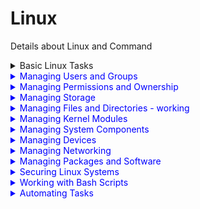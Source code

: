 # Linux
Details about Linux and Command

 

<details>
  <summary>Basic Linux Tasks </summary>
  
## The CLI (Command-Line Interface)
● In Linux, users interact with the system through text commands entered at a prompt.
● The CLI presents a command prompt, and users enter commands to interact with the system.



</details>




<details>
  <summary style="color: blue;">Managing Users and Groups </summary>
  
## Assume Superuser Privileges

<h3 style="color: green;"> User Accounts </h3>

● Accounts represent users and services in Linux. <br>
● User accounts have attributes like passwords, group memberships, comments, etc.<br>
● Three types of accounts: root (superuser), standard user, and service accounts.<br>

<h3> Superuser</h3>

● Root account serves as the local administrator and security context for some applications. <br>
● Logging in directly as the root user is discouraged due to its extensive privileges.<br>
● "Principle of Least Privilege" suggests giving users the minimum necessary access for their tasks. <br>

<h3> The su Command </h3>

● Used to switch between user identities, allowing users to act as root.<br>
● The <b> su - </b> command launches a new shell as the target user.<br>
● The syntax is <b> su [-] [user name] </b>.<br>

<h3> The sudo Command </h3>

● Delegates specific commands to users, avoiding granting full root privileges. <br>
● Configuration is done in the <b> /etc/sudoers </b> file using the visudo editor.<br>
● The syntax is <b> sudo [options] {command} </b>.<br>

<h3>The sudoedit Command</h3>

● Enables users to edit files with their credentials, even if the file requires root privileges. <br>
● Must be configured in the <b> /etc/sudoers file </b>.<br>
● The syntax is <b>sudoedit [options] {file name}</b>.<br>

<h3>The visudo Command</h3>

● Used to edit the <b> /etc/sudoers </b> file securely to avoid syntax errors.<br>
● Syntax: <b>visudo [options] </b>.<br>


<h3>The wheel Group</h3>

● Many Linux distributions disable the root account for users and grant administrative privileges through the wheel group.<br>
● Members of the wheel group can use sudo to perform administrative tasks.<br>
● Membership in the wheel group should be carefully controlled.<br>




## Create, Modify, and Delete Users


<h3>The useradd Command</h3>

● Used for creating user accounts and configuring basic settings.<br>
● Default settings for the account are stored in /etc/login.defs.<br>
● Home directories are created under /home by default.<br>
● The useradd command does not set a password by default.<br>
● Syntax: useradd [options] [user name].<br>


<h3>The passwd Command</h3>

● Used for setting or resetting user passwords.<br>
● Users can change their passwords themselves using this command.<br>
● Also used to set the initial password when creating an account.<br>
● Syntax: passwd [user name].<br>


<h3> The /etc/passwd File</h3>

● Stores user account information.<br>
● Contains fields: User name, Password (usually 'x'), User ID, Group ID, Comment (full name), Home directory, and Login shell.<br>
● Properly edited using user management commands, not manual editing.<br>


<h3>The /etc/shadow File</h3>

● Modern storage location for hashed passwords and additional account info.<br>
● Only root has access to its content for enhanced security.<br>
● Prevents users from accessing each other's password hashes.<br>


<h3>The /etc/shadow File Format</h3>
● Fields include User name, Password hash, Days since password changed (from 01-01-1970), Days before password must be changed, Days until user is warned to change password, Days after password expires for account disablement.<br>


## Create, Modify, and Delete Groups


<h3>Group Accounts</h3>

● Groups associate user accounts with similar security requirements.<br>
● Simplify administrative tasks and resource access.<br>
● Represented by a Group ID (GID).<br>
● Users can be members of multiple groups.<br>

<h3>The /etc/group File</h3>

● Stores group information.<br>
● Contains fields: Group name, Password (usually 'x'), Group ID (GID), Group list (members).<br>
● Properly edited using group management commands, not manual editing.<br>

<h3>The groupadd Command</h3>

● Creates a group.<br>
● By default, the group has no members and no password.<br>
● Syntax: groupadd [options] [group names].<br>

<h3>The groupmod Command</h3>

● Used to modify group attributes.<br>
● Can change the group's name or GID.<br>
● Syntax: groupmod [options] [group names].<br>

<h3>The groupdel Command</h3>
● Deletes groups from the /etc/group file.<br>
● Does not delete user accounts that are members of the group.<br>
● Exercise caution when deleting groups.<br>


## Query Users and Groups

<h3>whoami Command:</h3>
● whoami displays the current user's name.<br>
● Useful for checking the user you're logged in as.<br>

<h3>who Command:</h3>

● who provides details about users currently logged into the system.<br>
● Shows user names, system names, and login times.<br>
● Use -u option to see how long users have been idle.<br>

<h3>w Command:</h3>
● w displays details of currently logged-in users and their activities.<br>
● Includes user names, terminal, login time, and current activities.<br>
● Great for tracking user activity in real-time.<br>

<h3>last Command:</h3>

● last shows login/logout history, time, and date for users.<br>
● Retrieves data from /var/log/wtmp. ● Can filter users or terminals using options.<br>

<h3>id Command:</h3>
● id displays user ID (UID) and group ID (GID) information.<br>
● Without options, it shows info for the currently logged-in user.<br>
● Specify a username to view information for other users.<br>



## Configure Account Profiles

<h3>.bashrc File:</h3>

● Located in the user's home directory.<br>
● Customizes a user's environment.<br>
● Used for aliases, environment variables, and customizing the command prompt.<br>
● User-specific and hidden (prefixed with a dot).<br>

<h3>.bash_profile File:</h3>

● Provides shell configuration for the initial login environment.<br>
● Only read during the first login.<br>
● User-specific, not applied to all shells.<br>
● Default .bash_profile can be set in the /etc/skel directory.<br>

<h3>/etc/skel/ Directory:</h3>

● Contents copied to new users' home directories.<br>
● Used for configuring initial settings for new users.<br>
● Changes made after user creation won't affect existing users.<br>

<h3>/etc/profile File:</h3>

● Provides system-wide environment variables.<br>
● Read during initial login for all users.<br>
● Global settings for Bash shell.<br>
● User-specific settings are pulled from the .profile file in the home directory.<br>

<h3>/etc/profile.d/ Directory:</h3>

● Storage for scripts to set system-wide variables.<br>
● Recommended for setting environment variables.<br>

<h3>/etc/bashrc File:</h3>
● Provides system-wide Bash settings.<br>




</details>






<details>
  <summary style="color: blue;" >Managing Permissions and Ownership </summary>
  

## Modify File and Directory Permissions


<h3>ls -l Command:</h3>

● Lists files and directories with permission information.<br>
● Displays columns with permission string, number of links, owner, group, size, date, and name.<br>
● Permissions are categorized into owner, group, and others.<br>

<h3>Permission Attributes:</h3>

● Read (r): Access and view files or list directory contents.<br>
● Write (w): Save changes to files or create/rename/delete files in directories.<br>
● Execute (x): Run files or access directories and perform tasks (e.g., search).<br>

<h3>Permission Contexts:</h3>

● Owner (u)<br>
● Group (g)<br>
● Other (o)<br>

<h3>Permission String:</h3>

● Displays file type (d for directory, - for file).<br>
● Followed by owner, group, and other permissions.<br>
● Plus (+) and period (.) represent SELinux security context.<br>

<h3>chmod Command:</h3>

● Used to modify file or directory permissions.<br>
● Syntax: chmod [options] {mode} {file/directory name}. ● Supports options like -c, -f, -v, -R for recursive changes.<br>

<h3>Symbolic Mode:</h3>

● Uses symbolic components: u/g/o/a, +/-/=, r/w/x.<br>
● Examples: chmod u+rw,g+rw myfile, chmod a+x script.<br>

<h3>Absolute Mode:</h3>

● Uses octal numbers (base-8) to specify permissions.<br>
● Example: chmod 755 file (owner: rwx, group: rx, others: rx).<br>


<h3>Three-Digit and Four-Digit Modes:</h3>

● Commonly represented as three digits: user/group/others.<br>
● May also use four digits for advanced permissions (0 for none).<br>
● Example: 0666 (rw-rw-rw-).<br>




## Modify File and Directory Ownership


<h3>Ownership:</h3>

● Ownership determines who can apply and modify permissions on a file or directory.<br>
● The owner of a file or directory is the user who created it.<br>
● By default, only the owner (or superuser) can change the permissions of an object.<br>

<h3>chown Command:</h3>

● Used to change the owner, group, or both for a file or directory.<br>
● Syntax: chown {user name} {file/directory name}, chown {user name}:{group name} {file/directory name}, etc.<br>
● -R option enables recursive ownership changes in a directory structure.<br>

<h3>chgrp Command:</h3>

● Used to change the group ownership of a file or directory.<br>
● Syntax: chgrp {group name} {file/directory name}.<br>




## Configure Special Permissions and Attributes

<h3>Special Permissions:</h3>

● Special permissions are used when normal permissions are not enough.<br>
● They allow users to execute files with the privileges of the file's owner or group temporarily.<br>

<h3>SUID and SGID Permissions:</h3>

● SUID (Set User ID) allows users to execute a file with the privileges of the owner.<br>
● SGID (Set Group ID) allows users to execute a file with the privileges of the group owner.<br>
● These permissions are set using chmod and are indicated by "s" in the execute position.<br>

<h3>Sticky Bit:</h3>

● Sticky bit ensures that only the owner or root can delete a file or directory.<br>
● Set using chmod and indicated by "t" or "T" (if execute permission is not set) in the execute position.<br>

<h3>File Attributes:</h3>

● File attributes allow you to customize the system's interaction with files.<br>
● Examples include read-only, automatic compression, saving when deleted, and immutability.<br>

<h3>Immutable Flag:</h3>

● The immutable flag prevents files from being modified, even by the root user.<br>
● Set with chattr and shown as "i" in file attributes.<br>

<h3>Access Control Lists (ACLs):</h3>

● ACLs allow for more granular control over permissions beyond traditional owner and group.<br>
● getfacl retrieves ACL information, and setfacl modifies ACLs.<br>
● ACLs are formatted as "u:{user}:{permissions}" for users and "g:{group}:{permissions}" for groups.<br>



## Troubleshoot Permissions Issues

<h3>Troubleshooting Models:</h3>

● Troubleshooting involves recognizing, diagnosing, and resolving problems efficiently.<br>
● Various troubleshooting models exist, and they aim to help you address problems systematically.<br>
● A common troubleshooting model includes identifying the problem, establishing a theory of probable cause, testing the theory, planning a solution, implementing it, verifying system functionality, and documenting the process.<br>

<h3>Permissions Troubleshooting:</h3>

● When facing permissions issues, verify object permissions and ownership using the ls -al command.<br>
● Ensure users have the necessary permissions and do not have access beyond what they should.<br>
● Check for the immutable flag, SUID permissions for executables, and sticky bits on directories.<br>
● Ensure correct owner and owning group settings.<br>
● Set the SGID permission on a directory to make new files inherit its group ownership.<br>
● Use groups {user name} to check a user's group membership.<br>
● Modify group membership when needed to grant or restrict access to specific users.<br>

Remember that following a structured troubleshooting approach is essential for efficiently identifying and resolving permissions issues. The ls -al command is your first tool for checking permissions and ownership, and you can use various other commands and techniques to address specific issues.


 
</details>





<details>
  <summary style="color: blue;">Managing Storage </summary>
  

## Create Partitions

● Setting XFS file system labels: Use the command xfs_admin -L {label name} /dev/{device name}{partition number}. <br>
● Partitions: Divisions of storage drives that act as separate logical drives, enhancing data organization. Partitions need formatting and file system assignment.<br>
● Partition Tables: Used to identify partitions; stored in the drive. Partition size cannot exceed free space.<br>
● Types of Partitions: Three types - Primary (one file system or logical drive, e.g., boot partition), Extended (contains logical drives), Logical (created within an extended partition, no set limit but typically limited to 12 per drive).<br>
● Swap Space: A partition for out-of-memory situations, typically twice the RAM capacity.<br>
● fdisk Utility: Menu-driven tool for partition management, supporting DOS and Linux partition tables.<br>
● fdisk Syntax: fdisk [options] {device name}<br>
● GNU Parted: Useful for creating, destroying, and resizing partitions.<br>
● GNU Parted Syntax: parted [options] {device name}<br>
● partprobe Command: Updates the kernel with changes in the partition table without rebooting.<br>
● partprobe Syntax: partprobe [options] [device name]<br>
● mkfs Command: Builds a Linux file system on a device or partition.<br>
● mkfs Syntax: mkfs [options] {device name}<br>
● fstab File: Stores information on storage devices and partitions to specify where and how partitions should be mounted.<br>
● /dev/ Directory: Contains files representing and supporting attached devices, following naming conventions.<br>
● /dev/disk/by- Identifiers: Persistent naming schemes like by-id, by-path, and by-uuid used to identify devices more predictably.<br>



## Manage Logical Volumes

<h3>Device Mapping:</h3>

● Device mapping is the process of abstracting physical storage devices into virtual storage devices.<br>
● Linux uses the device mapper to create virtual devices and manage data transfer between virtual and physical devices.<br>
● Device mapper is used for tasks like volume encryption and integrity checking services.<br>

<h3>DM-Multipath:</h3>

● DM-Multipath is a Linux kernel feature that enhances redundancy and performance for block storage devices.<br>
● It uses the device mapper to provide multiple I/O paths between the CPU and storage devices.<br>
● If one path fails, DM-Multipath switches to another available path, ensuring device availability for reading and writing.<br>

<h3>mdadm Command:</h3>

● mdadm is a tool for managing software-based RAID (Redundant Array of Independent Disks) arrays.<br>
● RAID arrays store data across multiple physical storage devices, creating a single virtual storage device.<br>
● mdadm allows the creation, management, and monitoring of RAID arrays.<br>

<h3>Logical Volume Manager (LVM):</h3>

● LVM is an application of the device mapper that maps physical devices and partitions into virtual containers called volume groups.<br>
● Volume groups contain one or more logical volumes, which become the storage devices.<br>
● LVM advantages include dynamic volume operations, easier management, mapping across multiple physical devices, and creating snapshots.<br>

<h3>/dev/mapper/ Directory:</h3>

● Contains all logical volumes managed by LVM.<br>
● Logical volumes are typically formatted as /dev/mapper/<volume group name>- <logical volume name>.



<h3>LVM Tools:</h3>

● LVM tools are categorized into physical volume (PV) tools, volume group (VG) tools, and logical volume (LV) tools.<br>
● PV tools include pvscan, pvcreate, pvdisplay, pvchange, pvs, pvck, and pvremove.<br>
● VG tools include vgscan, vgcreate, vgdisplay, vgchange, vgs, vgck, vgrename, vgreduce, vgextend, vgmerge, vgsplit, and vgremove.<br>
● LV tools include lvscan, lvcreate, lvdisplay, lvchange, lvs, lvrename, lvreduce, lvextend, lvresize, and lvremove.<br>


## Mount File Systems

<h3>Mount Points:</h3>

● A mount point is an access point to information stored on a local or remote storage device.<br>
● It is typically an empty directory where a file system is loaded or mounted to make the data accessible.<br>
● If the directory already has content, it becomes invisible to users until the mounted file system is unmounted.<br>

<h3>The mount Command:</h3>

● The mount command is used to load a file system to a specified directory to make it accessible to users and applications.<br>
● You need to specify both the device to mount and the desired mount point.<br>
● Mount options, such as auto, noauto, nouser, user, exec, noexec, ro, rw, sync, and async, can be specified.<br>
● These options are often included in the /etc/fstab file for automatic mounting during system startup.<br>

<h3>Binaries:</h3>

● Binaries are source code compiled into executable programs or files readable by the computer system.<br>


<h3>The umount Command:</h3>

● The umount command is used to unmount a file system after it has been mounted.<br>
● The file system must not be in use when unmounting.<br>
● Common umount command options include -f (force unmounting despite issues), -l(perform a "lazy" unmount), -R (recursively unmount directories), -t {fs type}(unmount specific file system types), -O {mount options} (unmount file systems with specified options in /etc/fstab), and --fake (test unmounting without actually performing it).<br>


## Manage File Systems

<h3>The /proc/mounts File:</h3>

● Lists the status of all currently mounted file systems in a format similar to fstab. ● Represents the status of mounted objects as reported by the Linux kernel.<br>
● Used to obtain details about currently mounted file systems.<br>

<h3>The mtab File:</h3>

● Similar to /proc/mounts, it reports the status of currently mounted file systems.<br>
● /proc/mounts is typically more accurate and up-to-date.<br>

<h3>The /proc/partitions File:</h3>

● Contains information about each partition currently attached to the system.<br>
● Provides information like major, minor, number of blocks, and partition names.<br>

<h3>The lsblk Command:</h3>

● Displays information about all block storage devices available on the system.<br>
● Provides details such as names, major and minor numbers, size, device type, and mount points.<br>

<h3>The blkid Command:</h3>

● Similar to lsblk, it prints each block device in a flat format and includes additional information like device/partition UUID and file system type.<br>
● Use lsblk -f for additional information.<br>

<h3>Tools for Managing Ext File Systems:</h3>

● Tools for managing ext file systems, such as ext2, ext3, and ext4, include e2fsck, resize2fs, tune2fs, and dumpe2fs.<br>

<h3>The fsck Command:</h3>

● Checks the integrity of a file system.<br>
● File system errors are usually caused by power failures, hardware failures, or improper shutdown.<br>
● Unmount the file system before scanning with fsck.<br>


<h3>The resize2fs Command:</h3>

● Enlarges or shrinks an ext2/3/4 file system on a device.<br>
● Must unmount the file system before shrinking it.<br>


<h3>The tune2fs Command:</h3>

● Configures tunable parameters associated with an ext2/3/4 file system.<br>
● Parameters include reserved blocks, mount checks, time intervals, and more.<br>

<h3>The dumpe2fs Command:</h3>

● Dumps ext2, ext3, and ext4 file system information, including superblock and block group information.<br>
● Useful for troubleshooting faulty file systems.<br>

<h3>XFS Tools:</h3>

● Tools for working with the XFS file system include xfs_info, xfs_admin, xfs_metadump, xfs_growfs, xfs_copy, and xfs_repair.<br>



## Navigate the Linux Directory Structure



<h3>Types of Files:</h3>

● Linux file system includes regular files (text, executables), directories, special files (block or character), links, domain sockets, and named pipes.<br>
● Represented by letters in the ls -l command output (d for directories, b/c for special files, l for links, s for domain sockets, p for named pipes).<br>

<h3>The file Command:</h3>

● Used to determine the type of a file.<br>
● Syntax: file [options] {file names}.<br>

<h3>File Naming Conventions:</h3>

● File names can be up to 255 bytes on ext4 filesystems.<br>
● Avoid using NULL (\0) and forward slash (/) in file names.<br>
● Convention: demarcate words with hyphen or underscore for easier command-line management.<br>

<h3>Filesystem Hierarchy Standard (FHS):</h3>

● Standardizes file and directory names/locations for Linux distributions.<br>
● Root directory (/) at the top, followed by various standardized subdirectories (e.g., /bin, /etc, /home, /lib).<br>

<h3>Home Directory:</h3>

● Contains personal files specific to a user.<br>
● Root user's home directory is /root.<br>

<h3>Current Working Directory:</h3>

● Location you are accessing at a given time.<br>
● Represented by a single period (.).<br>
● Use pwd to display it.<br>

<h3>Parent Directory:</h3>

● Directory one level above the current working directory.<br>
● Represented by double period (..).<br>

<h3>Paths:</h3>

● Specify file/directory locations in the file system.<br>
● Absolute paths begin with a forward slash (/).<br>
● Relative paths are based on the current working directory and may include . (current directory) and .. (parent directory).<br>

<h3>File System Navigation Commands:</h3>

● cd: Change the current working directory.<br>
● ls: List files and directories.<br>
● pwd: Print the current working directory.<br>



## Troubleshoot Storage Issues

<h3>Symptom: Degraded Storage</h3>

● Degraded storage occurs when a storage drive in a RAID array has failed.<br>
● Depending on the RAID type, the system may still function with reduced performance.<br>
● The failed drive can be replaced to restore optimal performance.<br>

<h3>Symptom: Performance Issues</h3>

● Investigating storage performance issues begins with considering the technology in use.<br>
● Workstations may use SATA hard drives or SSDs, while servers typically use more <br>
efficient options like SCSI, SAS, or SSDs, often in RAID arrays.<br>
● Failing disks, controllers, or hardware components can cause performance problems.<br>

<h3>Symptom: Resource Exhaustion</h3>

● In a busy server, too many open files can lead to resource exhaustion, causing most Linux commands to fail.<br>
● Rebooting the server can temporarily resolve the issue.<br>
● The ulimit command can be used to adjust the available number of file descriptors.<br>

<h3>Symptom: Storage Integrity/Bad Blocks</h3>

● Traditional magnetic hard disk drives may develop bad blocks over time.<br>
● Bad blocks are sections of the disk that can't be read from or written to, and the file system marks them for exclusion.<br>
● Too many bad blocks can diminish performance and capacity, indicating a failing hard disk drive that should be replaced.<br>

<h3>Storage Space Tracking:</h3>

● df (disk free) command shows device free space, file system, total size, space used, percentage used, and mount point.<br>
● du (disk usage) command shows directory and file sizes, helping track space hogs.<br>
● The -h option makes the output more human-friendly (e.g., in GB).<br>

<h3>I/O Scheduling:</h3>

● I/O scheduling manages the order of input/output operations for block storage devices.<br>
● Different scheduler types are available, including deadline, cfq, and noop.<br> 
● Changing the scheduler can help optimize performance in specific situations.<br>

<h3>iostat Command:</h3>

● iostat generates CPU and device usage reports.<br>
● Use -d to specify device information.<br>
● Provides statistics like transfers per second, blocks read/written per second, and more.<br>

<h3>ioping Command:</h3>

● ioping tests device I/O latency in real-time, similar to the standard ping for network latency.<br>
● Useful for troubleshooting latency issues.<br>

<h3>Storage Quotas:</h3>

● Storage quotas allocate space to users.<br>
● Quotas can have soft limits, grace periods, and hard limits.<br>
● Exceeding soft limits during grace periods can lead to hard limits.<br>

<h3>Quota Management Commands:</h3>

● Commands like quotacheck, edquota, and setquota are used for quota management.<br>
● Activate quotas by editing the fstab file.<br>
● For XFS, use the xfs_admin utility to configure quotas.v

<h3>Quota Reports:</h3>

● Reports detail user/group storage usage, soft/hard limits, and more.<br>
● Use commands like repquota and quota for generating reports.<br>

<h3>Additional Storage Troubleshooting Techniques:</h3>

● Troubleshooting starts with basic checks like permissions and available storage.<br>
● Verify physical connections and system recognition of storage devices.<br>
● Check configuration files (e.g., /etc/fstab) and tools like fsck.<br>

<h3>Guidelines for Troubleshooting Storage Issues:</h3>

● Ensure devices are physically connected and powered.<br>
● Verify device recognition by the system.<br>
● Check configuration files for errors and reload them.<br>
● Confirm storage capacity and workload.<br>
● Use partprobe to scan for new storage devices and partitions.<br>


  
</details>






<details>
  <summary style="color: blue;">Managing Files and Directories - working </summary>
  
  Content for section 3 goes here.
</details>




<details>
  <summary style="color: blue;">Managing Kernel Modules</summary>
  
  Content for section 3 goes here.
</details>




<details>
  <summary style="color: blue;">Managing System Components</summary>
  
  Content for section 3 goes here.
</details>





<details>
  <summary style="color: blue;">Managing Devices</summary>
  
  Content for section 3 goes here.
</details>





<details>
  <summary style="color: blue;">Managing Networking</summary>
  
  Content for section 3 goes here.
</details>




<details>
  <summary style="color: blue;">Managing Packages and Software</summary>
  
  Content for section 3 goes here.
</details>




<details>
  <summary style="color: blue;">Securing Linux Systems</summary>
  
  Content for section 3 goes here.
</details>




<details>
  <summary style="color: blue;">Working with Bash Scripts</summary>
  
  Content for section 3 goes here.
</details>






<details>
  <summary style="color: blue;">Automating Tasks</summary>
  
  Content for section 3 goes here.
</details>




